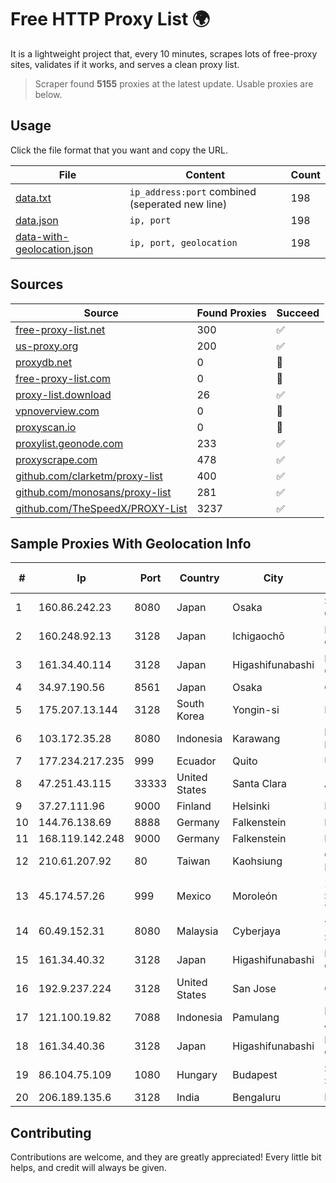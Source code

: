 
# Free HTTP Proxy List 🌍

It is a lightweight project that, every 10 minutes, scrapes lots of free-proxy sites, validates if it works, and serves a clean proxy list.


> Scraper found **5155** proxies at the latest update. Usable proxies are below.

## Usage

Click the file format that you want and copy the URL.


|File|Content|Count|
|----|-------|-----|
|[data.txt](https://raw.githubusercontent.com/themiralay/Proxy-List-World/master/data.txt)|`ip_address:port` combined (seperated new line)|198|
|[data.json](https://raw.githubusercontent.com/themiralay/Proxy-List-World/master/data.json)|`ip, port`|198|
|[data-with-geolocation.json](https://raw.githubusercontent.com/themiralay/Proxy-List-World/master/data-with-geolocation.json)|`ip, port, geolocation`|198|

## Sources

|Source|Found Proxies|Succeed|
|------|-------------|-------|
|[free-proxy-list.net](https://free-proxy-list.net)|300|✅|
|[us-proxy.org](https://www.us-proxy.org)|200|✅|
|[proxydb.net](http://proxydb.net)|0|🚫|
|[free-proxy-list.com](https://free-proxy-list.com/?page=&port=&type%5B%5D=http&type%5B%5D=https&up_time=0&search=Search)|0|🚫|
|[proxy-list.download](https://www.proxy-list.download/HTTP)|26|✅|
|[vpnoverview.com](https://vpnoverview.com/privacy/anonymous-browsing/free-proxy-servers)|0|🚫|
|[proxyscan.io](https://www.proxyscan.io)|0|🚫|
|[proxylist.geonode.com](https://proxylist.geonode.com/api/proxy-list?limit=300&page=1&sort_by=lastChecked&sort_type=desc&protocols=http,https)|233|✅|
|[proxyscrape.com](https://api.proxyscrape.com/v2/?request=displayproxies&protocol=http&timeout=10000&country=all&ssl=all&anonymity=all)|478|✅|
|[github.com/clarketm/proxy-list](https://raw.githubusercontent.com/clarketm/proxy-list/master/proxy-list-raw.txt)|400|✅|
|[github.com/monosans/proxy-list](https://raw.githubusercontent.com/monosans/proxy-list/main/proxies/http.txt)|281|✅|
|[github.com/TheSpeedX/PROXY-List](https://raw.githubusercontent.com/TheSpeedX/PROXY-List/master/http.txt)|3237|✅|


## Sample Proxies With Geolocation Info

|#|Ip|Port|Country|City|Internet Service Provider|
|-|--|----|-------|----|-------------------------|
|1|160.86.242.23|8080|Japan|Osaka|Sony Network Communications Inc|
|2|160.248.92.13|3128|Japan|Ichigaochō|NTT PC Communications, Inc.|
|3|161.34.40.114|3128|Japan|Higashifunabashi|NTT PC Communications, Inc.|
|4|34.97.190.56|8561|Japan|Osaka|Google LLC|
|5|175.207.13.144|3128|South Korea|Yongin-si|Korea Telecom|
|6|103.172.35.28|8080|Indonesia|Karawang|PT Lintas Jaringan Nusantara|
|7|177.234.217.235|999|Ecuador|Quito|Ufinet Panama S.A.|
|8|47.251.43.115|33333|United States|Santa Clara|Alibaba Cloud LLC|
|9|37.27.111.96|9000|Finland|Helsinki|Hetzner Online GmbH|
|10|144.76.138.69|8888|Germany|Falkenstein|Hetzner Online GmbH|
|11|168.119.142.248|9000|Germany|Falkenstein|Hetzner Online GmbH|
|12|210.61.207.92|80|Taiwan|Kaohsiung|Chunghwa Telecom Co., Ltd.|
|13|45.174.57.26|999|Mexico|Moroleón|2M INGENIERIA Y SERVICIOS EN TELECOMUNICACIONES|
|14|60.49.152.31|8080|Malaysia|Cyberjaya|TM TECHNOLOGY SERVICES SDN BHD|
|15|161.34.40.32|3128|Japan|Higashifunabashi|NTT PC Communications, Inc.|
|16|192.9.237.224|3128|United States|San Jose|Oracle Corporation|
|17|121.100.19.82|7088|Indonesia|Pamulang|NAP.Net.id - Network Access Point|
|18|161.34.40.36|3128|Japan|Higashifunabashi|NTT PC Communications, Inc.|
|19|86.104.75.109|1080|Hungary|Budapest|Stark Industries Solutions LTD|
|20|206.189.135.6|3128|India|Bengaluru|DigitalOcean, LLC|



## Contributing

Contributions are welcome, and they are greatly appreciated! Every
little bit helps, and credit will always be given.

